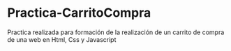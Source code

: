 # Practica-CarritoCompra
Practica realizada para formación de la realización de un carrito de compra de una web en Html, Css y Javascript
